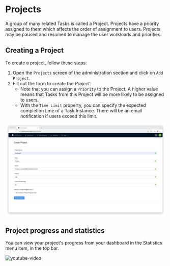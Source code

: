 # Projects 

A group of many related Tasks is called a Project. Projects have a priority assigned to them which affects the order of assignment to users. Projects may be paused and resumed to manage the user workloads and priorities. 

## Creating a Project

To create a project, follow these steps:
1. Open the `Projects` screen of the administration section and click on `Add Project`.
2. Fill out the form to create the _Project_.
   - Note that you can assign a `Priority` to the Project. A higher value means that Tasks from this Project will be more likely to be assigned to users.
   - With the `Time Limit` property, you can specify the expected completion time of a Task Instance. There will be an email notification if users exceed this limit.

![Create a Project](../images/tasks_project.jpeg)

## Project progress and statistics

You can view your project's progress from your dashboard in the Statistics menu item, in the top bar. 

![youtube-video](https://www.youtube.com/embed/E6BA0GXCtiw)
